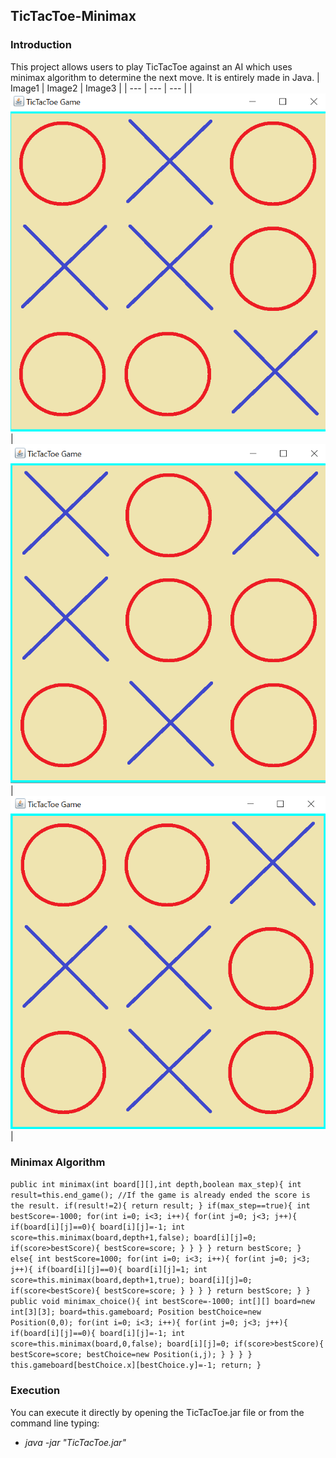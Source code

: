 ## TicTacToe-Minimax

### Introduction

This project allows users to play TicTacToe against an AI which uses minimax algorithm to determine the next move. It is entirely made in Java.
| Image1 | Image2 | Image3 |
| --- | --- | --- |
|![Image1](images/img1.PNG) | ![Image2](images/img2.PNG) |![Image3](images/img3.PNG)|

### Minimax Algorithm

`public int minimax(int board[][],int depth,boolean max_step){
        int result=this.end_game();
        //If the game is already ended the score is the result.
        if(result!=2){
            return result;
        }
        if(max_step==true){
            int bestScore=-1000;
            for(int i=0; i<3; i++){
                for(int j=0; j<3; j++){
                    if(board[i][j]==0){
                        board[i][j]=-1;
                        int score=this.minimax(board,depth+1,false);
                        board[i][j]=0;
                        if(score>bestScore){
                            bestScore=score;
                        }
                    }
                }
            }
            return bestScore;
        }
        else{
            int bestScore=1000;
            for(int i=0; i<3; i++){
                for(int j=0; j<3; j++){
                    if(board[i][j]==0){
                        board[i][j]=1;
                        int score=this.minimax(board,depth+1,true);
                        board[i][j]=0;
                        if(score<bestScore){
                            bestScore=score;
                        }
                    }
                }
            }
            return bestScore;
        }
    }
    public void minimax_choice(){
        int bestScore=-1000;
        int[][] board=new int[3][3];
        board=this.gameboard;
        Position bestChoice=new Position(0,0);
        for(int i=0; i<3; i++){
            for(int j=0; j<3; j++){
                if(board[i][j]==0){
                    board[i][j]=-1;
                    int score=this.minimax(board,0,false);
                    board[i][j]=0;
                    if(score>bestScore){
                        bestScore=score;
                        bestChoice=new Position(i,j);
                    }
                }
            }
        }
        this.gameboard[bestChoice.x][bestChoice.y]=-1;
        return;
    }
`
### Execution 

You can execute it directly by opening the TicTacToe.jar file or from the command line typing:

* *java -jar "TicTacToe.jar"* 



